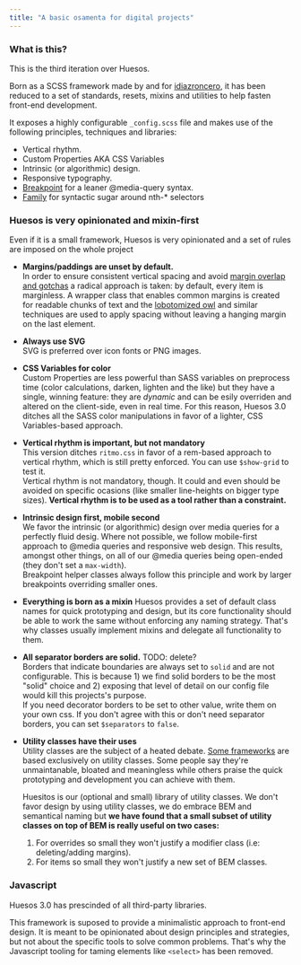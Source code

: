 ```yaml
---
title: "A basic osamenta for digital projects"
---
```


### What is this?

This is the third iteration over Huesos.

Born as a SCSS framework made by and for [idiazroncero](http://idiazroncero.com), it has been reduced to a set of standards, resets, mixins and utilities to help fasten front-end development.

It exposes a highly configurable `_config.scss` file and makes use of the following principles, techniques and libraries:

- Vertical rhythm.
- Custom Properties AKA CSS Variables
- Intrinsic (or algorithmic) design.
- Responsive typography.
- [Breakpoint](http://breakpoint-sass.com/) for a leaner @media-query syntax.
- [Family](https://lukyvj.github.io/family.scss/) for syntactic sugar around nth-* selectors

### Huesos is very opinionated and mixin-first

Even if it is a small framework, Huesos is very opinionated and a set of rules are imposed on the whole project 

- __Margins/paddings are unset by default.__  
  In order to ensure consistent vertical spacing and avoid [margin overlap and gotchas](https://www.smashingmagazine.com/2019/07/margins-in-css/) a radical approach is taken: by default, every item is marginless. A wrapper class that enables common margins is created for readable chunks of text and the [lobotomized owl](https://alistapart.com/article/axiomatic-css-and-lobotomized-owls/) and similar techniques are used to apply spacing without leaving a hanging margin on the last element.

- __Always use SVG__  
  SVG is preferred over icon fonts or PNG images.

- __CSS Variables for color__  
  Custom Properties are less powerful than SASS variables on preprocess time (color calculations, darken, lighten and the like) but they have a single, winning feature: they are _dynamic_ and can be esily overriden and altered on the client-side, even in real time. For this reason, Huesos 3.0 ditches all the SASS color manipulations in favor of a lighter, CSS Variables-based approach.

- __Vertical rhythm is important, but not mandatory__  
  This version ditches `ritmo.css` in favor of a rem-based approach to vertical rhythm, which is still pretty enforced. You can use `$show-grid` to test it.  
  Vertical rhythm is not mandatory, though. It could and even should be avoided on specific ocasions (like smaller line-heights on bigger type sizes). __Vertical rhythm is to be used as a tool rather than a constraint.__

- __Intrinsic design first, mobile second__  
  We favor the intrinsic (or algorithmic) design over media queries for a perfectly fluid desig. Where not possible, we follow mobile-first approach to @media queries and responsive web design. This results, amongst other things, on all of our @media queries being open-ended (they don't set a `max-width`).  
  Breakpoint helper classes always follow this principle and work by larger breakpoints overriding smaller ones.

- __Everything is born as a mixin__
  Huesos provides a set of default class names for quick prototyping and design, but its core functionality should be able to work the same without enforcing any naming strategy. That's why classes usually implement mixins and delegate all functionality to them.

- __All separator borders are solid.__
  TODO: delete?  
  Borders that indicate boundaries are always set to `solid` and are not configurable. This is because 1) we find solid borders to be the most "solid" choice and 2) exposing that level of detail on our config file would kill this projects's purpose.  
  If you need decorator borders to be set to other value, write them on your own css. If you don't agree with this or don't need separator borders, you can set `$separators` to `false`.

- __Utility classes have their uses__  
  Utility classes are the subject of a heated debate. [Some frameworks](https://tachyons.io/) are based exclusively on utility classes. Some people say they're unmaintanable, bloated and meaningless while others praise the quick prototyping and development you can achieve with them.

  Huesitos is our (optional and small) library of utility classes. We don't favor design by using utility classes, we do embrace BEM and semantical naming but __we have found that a small subset of utility classes on top of BEM is really useful on two cases:__

  1. For overrides so small they won't justify a modifier class (i.e: deleting/adding margins).
  2. For items so small they won't justify a new set of BEM classes.



### Javascript

Huesos 3.0 has prescinded of all third-party libraries. 

This framework is suposed to provide a minimalistic approach to front-end design. It is meant to be opinionated about design principles and strategies, but not about the specific tools to solve common problems. That's why the Javascript tooling for taming elements like `<select>` has been removed.
